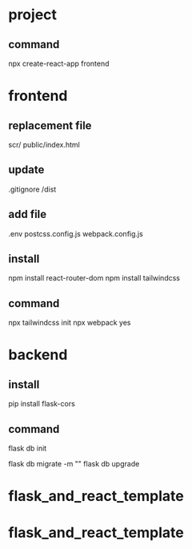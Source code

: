 # project
## command
npx create-react-app frontend


# frontend
## replacement file
scr/
public/index.html


## update
.gitignore
    /dist

## add file
.env
postcss.config.js
webpack.config.js

## install
npm install react-router-dom
npm install tailwindcss

## command
npx tailwindcss init
npx webpack
    yes


# backend
## install
pip install flask-cors

## command
flask db init

flask db migrate -m ""
flask db upgrade
# flask_and_react_template
# flask_and_react_template
